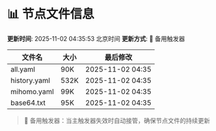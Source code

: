 # 📊 节点文件信息

**更新时间**: 2025-11-02 04:35:53 北京时间
**更新方式**: 🔄 备用触发器

| 文件名 | 大小 | 最后修改 |
|--------|------|----------|
| all.yaml | 90K | 2025-11-02 04:35 |
| history.yaml | 532K | 2025-11-02 04:35 |
| mihomo.yaml | 99K | 2025-11-02 04:35 |
| base64.txt | 95K | 2025-11-02 04:35 |

> 🔄 备用触发器：当主触发器失效时自动接管，确保节点文件的持续更新

